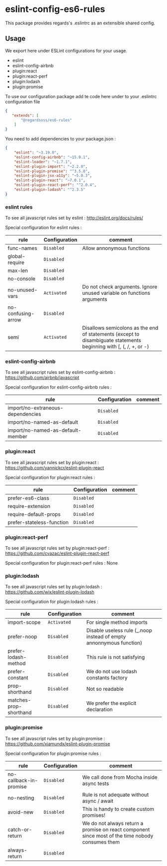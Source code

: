 # eslint-config-es6-rules

This package provides regards's .eslintrc as an extensible shared config.

## Usage

We export here under ESLint configurations for your usage.
 - eslint 
 - eslint-config-airbnb
 - plugin:react
 - plugin:react-perf
 - plugin:lodash
 - plugin:promise
 
To use our configuration package add te code here under to your .eslintrc configuration file

```json
{
   "extends": [
       "@regardsoss/es6-rules"
    ]
}
```

You need to add dependencies to your package.json : 
```json
{
    "eslint": "~3.19.0",
    "eslint-config-airbnb": "~15.0.1",
    "eslint-loader": "~1.7.1",
    "eslint-plugin-import": "~2.2.0",
    "eslint-plugin-promise": "^3.5.0",
    "eslint-plugin-jsx-a11y": "~5.0.3",
    "eslint-plugin-react": "~7.0.1",
    "eslint-plugin-react-perf": "^2.0.4",
    "eslint-plugin-lodash": "^2.3.5"
}
```

### eslint rules

 To see all javascript rules set by eslint : http://eslint.org/docs/rules/
 
 Special configuration for eslint rules :
 
 | rule               | Configuration | comment                         |
 | ------------------ | ------------- | ------------------------------- |
 | func-names         | `Disabled`    | Allow annonymous functions      |
 | global-require     | `Disabled`    | |
 | max-len            | `Disabled`    | |
 | no-console         | `Disabled`    | |
 | no-unused-vars     | `Activated`   | Do not check arguments. Ignore unused variable on functions arguments |
 | no-confusing-arrow | `Disabled`    | |
 | semi               | `Activated`   | Disallows semicolons as the end of statements (except to disambiguate statements beginning with [, (, /, +, or -) |
 
 ### eslint-config-airbnb
 
 To see all javascript rules set by eslint-config-airbnb : https://github.com/airbnb/javascript
 
 Special configuration for eslint-config-airbnb rules :
  
  | rule                               | Configuration | comment                         |
  | ---------------------------------- | ------------- | ------------------------------- |
  | import/no-extraneous-dependencies  | `Disabled`    |   |
  | import/no-named-as-default         | `Disabled`    |   |
  | import/no-named-as-default-member  | `Disabled`    |   |

### plugin:react

To see all javascript rules set by plugin:react : https://github.com/yannickcr/eslint-plugin-react

Special configuration for plugin:react rules :

  | rule                      | Configuration | comment                         |
  | ------------------------- | ------------- | ------------------------------- |
  | prefer-es6-class          | `Disabled`    |    |
  | require-extension         | `Disabled`    |    |
  | require-default-props     | `Disabled`    |    |
  | prefer-stateless-function | `Disabled`    |    |
  
### plugin:react-perf

To see all javascript rules set by plugin:react-perf : https://github.com/cvazac/eslint-plugin-react-perf

Special configuration for plugin:react-perf rules : None

### plugin:lodash

To see all javascript rules set by plugin:lodash : https://github.com/wix/eslint-plugin-lodash

Special configuration for plugin:lodash rules : 

  | rule                      | Configuration | comment                         |
  | ------------------------- | ------------- | ------------------------------- |
  | import-scope              | `Activated`   | For single method imports |
  | prefer-noop               | `Disabled`    |  Disable useless rule (_.noop instead of empty annonnymous function) |
  | prefer-lodash-method      | `Disabled`      |  This rule is not satisfying |
  | prefer-constant           | `Disabled`      |  We do not use lodash constants factory |
  | prop-shorthand            | `Disabled`      |  Not so readable |
  | matches-prop-shorthand    | `Disabled`      | We prefer the explicit declaration |

### plugin:promise

To see all javascript rules set by plugin:promise : https://github.com/xjamundx/eslint-plugin-promise

Special configuration for plugin:promise rules : 

  | rule                      | Configuration | comment                         |
  | ------------------------- | ------------- | ------------------------------- |
  | no-callback-in-promise    | `Disabled`      | We call done from Mocha inside async tests |
  | no-nesting                | `Disabled`      | Rule is not adequate without async / await |
  | avoid-new                 | `Disabled`      | This is handy to create custom promises! |
  | catch-or-return           | `Disabled`      | We do not always return a promise on react component since most of the time nobody consumes them |
  | always-return             | `Disabled`      | |